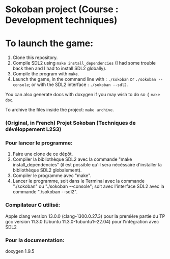 # Sokoban project (Course : Development techniques)

# To launch the game:
1. Clone this repository.
2. Compile SDL2 using `make install_dependencies` (I had some trouble back then and I had to install SDL2 globally).
3. Compile the program with `make`.
4. Launch the game, in the command line with : `./sokoban` or `./sokoban --console`; or with the SDL2 interface : `./sokoban --sdl2`.

You can also generate docs with doxygen if you may wish to do so :) `make doc`.

To archive the files inside the project: `make archive`.


### (Original, in French) Projet Sokoban (Techniques de dévéloppement L2S3)

### Pour lancer le programme:
1. Faire une clone de ce dépôt.
2. Compiler la bibliothèque SDL2 avec la commande "make install_dependencies" (il est possible qu'il
   sera nécéssaire d'installer la bibliothèque SDL2 globalement).
3. Compiler le programme avec "make".
4. Lancer le programme, soit dans le Terminal avec la commande "./sokoban" ou "./sokoban --console";
   soit avec l'interface SDL2 avec la commande "./sokoban --sdl2".


### Compilateur C utilisé:
Apple clang version 13.0.0 (clang-1300.0.27.3) pour la première partie du TP
gcc version 11.3.0 (Ubuntu 11.3.0-1ubuntu1~22.04) pour l'intégration avec SDL2

### Pour la documentation:
doxygen 1.9.5
